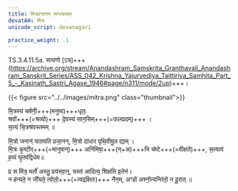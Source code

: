 ```yaml
---
title: मित्रवन्दनम् सन्ध्यायाम्
devatAH: मित्रः
unicode_script: devanagari

practice_weight: .1
---
```


TS.3.4.11.5a. सायणो [ऽत्र]+++(https://archive.org/stream/Anandashram_Samskrita_Granthavali_Anandashram_Sanskrit_Series/ASS_042_Krishna_Yajurvediya_Taittiriya_Samhita_Part_5_-_Kasinath_Sastri_Agase_1946#page/n311/mode/2up)+++।

{{< figure src="../../images/mitra.png"  class="thumbnail">}}

मि॒त्रस्य॑ चर्षणी॒+++(मनुष्य)+++धृतः॒  
श्रवो॑+++(=श्रव्यो)+++ दे॒वस्य॑ सान॒सिम्+++(=फलप्रदम्)+++ ।  
स॒त्यं चि॒त्रश्र॑वस्तमम् ॥

मि॒त्रो जनान्॑ यातयति प्रजा॒नन्, मि॒त्रो दा॑धार पृथि॒वीमु॒त द्याम् ।  
मि॒त्रः कृ॒ष्टीर्+++(=मानुषान्)+++ अनि॑मिषा॒+++(न्+अ)+++भि च॑ष्टे+++(=वीक्षते)+++, स॒त्याय॑ ह॒व्यं घृ॒तव॑द्विधेम॥

प्र स मि॑त्र॒ मर्तो॑ अस्तु॒ प्रय॑स्वा॒न्॒, यस्त॑ आदित्य॒ शिक्ष॑ति व्र॒तेन॑।  
न ह॑न्यते॒ न जी॑यते॒ त्वोतो॒+++(=त्वद्रक्षितः)+++ नैन॒म्, अꣳहो॑ अश्नो॒त्यन्ति॑तो॒ न दू॒रात् ॥
